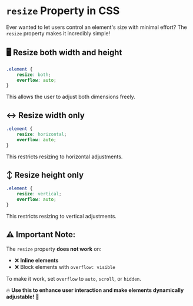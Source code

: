 # `resize` Property in CSS

Ever wanted to let users control an element's size with minimal effort? The `resize` property makes it incredibly simple!

## 🖥️ Resize both width and height
```css
.element {
    resize: both;
    overflow: auto;
}
```
This allows the user to adjust both dimensions freely.

## ↔️ Resize width only
```css
.element {
    resize: horizontal;
    overflow: auto;
}
```
This restricts resizing to horizontal adjustments.

## ↕️ Resize height only
```css
.element {
    resize: vertical;
    overflow: auto;
}
```
This restricts resizing to vertical adjustments.

## ⚠️ Important Note:
The `resize` property **does not work** on:
- ❌ **Inline elements**
- ❌ Block elements with `overflow: visible`

To make it work, set `overflow` to `auto`, `scroll`, or `hidden`.

🔥 **Use this to enhance user interaction and make elements dynamically adjustable!** 🚀

